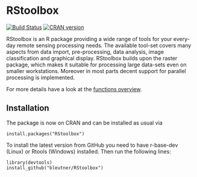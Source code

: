 # RStoolbox

[![Build Status](https://travis-ci.org/bleutner/RStoolbox.svg)](https://travis-ci.org/bleutner/RStoolbox)
[![CRAN version](http://www.r-pkg.org/badges/version/RStoolbox)](http://cran.r-project.org/package=RStoolbox)

RStoolbox is an R package providing a wide range of tools for your every-day remote sensing processing needs. The available tool-set covers many aspects from data import, pre-processing, data analysis, image classification and graphical display. RStoolbox builds upon the raster package, which makes it suitable for processing large data-sets even on smaller workstations. Moreover in most parts decent support for parallel processing is implemented.

For more details have a look at the [functions overview](http://bleutner.github.io/RStoolbox/rstbx-docu/RStoolbox.html).

## Installation
The package is now on CRAN and can be installed as usual via

    install.packages("RStoolbox")


To install the latest version from GitHub you need to have r-base-dev (Linux) or Rtools (Windows) installed.
Then run the following lines:

    library(devtools)
    install_github("bleutner/RStoolbox")
    
